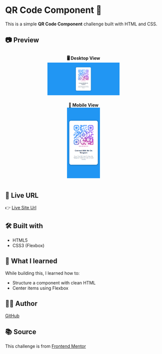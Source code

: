 # QR Code Component 🔳

This is a simple **QR Code Component** challenge built with HTML and CSS.

## 📷 Preview

<div align="center">
  <div style="display: inline-block; text-align: center; margin: 10px;">
    <strong>🖥️ Desktop View</strong><br>
    <img src="./assets/desktop-preview.png" alt="Desktop Preview" width="48%" />
  </div>
  <div style="display: inline-block; text-align: center; margin: 10px;">
    <strong>📱 Mobile View</strong><br>
    <img src="./assets/mobile-preview.png" alt="Mobile Preview" width="30%" />
  </div>
</div>

## 🚀 Live URL

👉 [Live Site Url](https://Mobyiin.github.io/Qr-Code-Component)

## 🛠️ Built with

- HTML5
- CSS3 (Flexbox)

## 🎯 What I learned

While building this, I learned how to:

- Structure a component with clean HTML
- Center items using Flexbox

## 🧑‍💻 Author

[GitHub](https://github.com/Mobyiin)

## 📚 Source

This challenge is from [Frontend Mentor](https://www.frontendmentor.io/challenges/qr-code-component-iux_sIO_H)  
